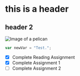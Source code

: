 # this is a header
## header 2

![Image of a pelican]([https://fthmb.tqn.com/6IZut9Qfib1A_JVDqE46Bp_Snbk=/2250x1500/filters:fill(auto,1)/148094454-56a008725f9b58eba4ae8f43.jpg])


``` javascript
var newVar = "Test.";
```

- [x] Complete Reading Assignment
- [x] Complete Assignment 1
- [ ] Complete Assignment 2
